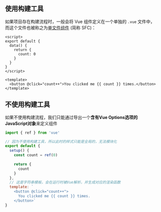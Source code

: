 ## **使用构建工具**

如果项目存在构建流程时，一般会将 Vue 组件定义在一个单独的 `.vue` 文件中，而这个文件也被称之为[单文件组件](https://cn.vuejs.org/guide/scaling-up/sfc.html) (简称 SFC)：

```vue
<script>
export default {
  data() {
    return {
      count: 0
    }
  }
}
</script>

<template>
  <button @click="count++">You clicked me {{ count }} times.</button>
</template>
```



## 不使用构建工具

如果不使用构建流程，我们只能通过导出一个**含有Vue Options选项的JavaScript对象**来定义组件

```js
import { ref } from 'vue'

// 因为不使用构建工具，所以此时的样式只能是全局的，无法模块化
export default {
  setup() {
    const count = ref(0)
    
    return {
      count
    }
  },
  // 这是字符串模板，会在运行时被Vue解析，并生成对应的渲染函数
  template: `
    <button @click="count++">
      You clicked me {{ count }} times.
    </button>`
}
```

